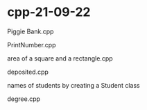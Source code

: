 # cpp-21-09-22
Piggie Bank.cpp

PrintNumber.cpp

area of a square and a rectangle.cpp

deposited.cpp

names of students by creating a Student class

degree.cpp

